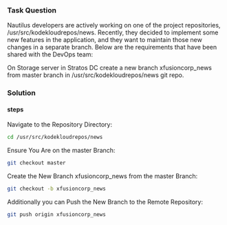 ### Task Question

Nautilus developers are actively working on one of the project repositories, /usr/src/kodekloudrepos/news. Recently, they decided to implement some new features in the application, and they want to maintain those new changes in a separate branch. Below are the requirements that have been shared with the DevOps team:

On Storage server in Stratos DC create a new branch xfusioncorp_news from master branch in /usr/src/kodekloudrepos/news git repo.

### Solution

#### steps

Navigate to the Repository Directory:

```bash
cd /usr/src/kodekloudrepos/news
```

Ensure You Are on the master Branch:

```bash
git checkout master
```
Create the New Branch xfusioncorp_news from the master Branch:

```bash
git checkout -b xfusioncorp_news
```

Additionally you can Push the New Branch to the Remote Repository:

```bash
git push origin xfusioncorp_news
```